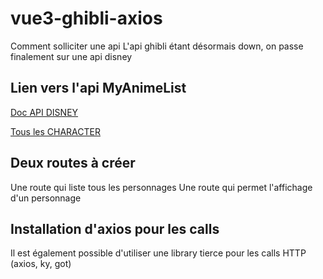 # vue3-ghibli-axios
Comment solliciter une api 
L'api ghibli étant désormais down, on passe finalement sur une api disney

## Lien vers l'api MyAnimeList

[Doc API DISNEY](https://disneyapi.dev/docs/)  

[Tous les CHARACTER]( https://api.disneyapi.dev/character )

## Deux routes à créer

Une route qui liste tous les personnages
Une route qui permet l'affichage d'un personnage

## Installation d'axios pour les calls
Il est également possible d'utiliser une library tierce pour les calls HTTP (axios, ky, got)
